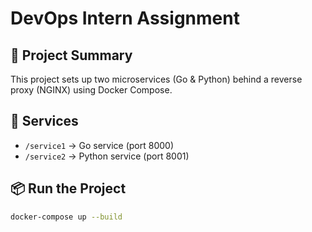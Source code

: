 # DevOps Intern Assignment

## 🧩 Project Summary

This project sets up two microservices (Go & Python) behind a reverse proxy (NGINX) using Docker Compose.

## 🔧 Services

- `/service1` → Go service (port 8000)
- `/service2` → Python service (port 8001)

## 📦 Run the Project

```bash
docker-compose up --build
